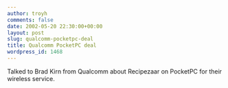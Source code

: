 ```yaml
---
author: troyh
comments: false
date: 2002-05-20 22:30:00+00:00
layout: post
slug: qualcomm-pocketpc-deal
title: Qualcomm PocketPC deal
wordpress_id: 1468
---
```


Talked to Brad Kirn from Qualcomm about Recipezaar on PocketPC for their wireless service.
